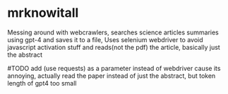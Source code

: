 # mrknowitall
Messing around with webcrawlers, searches science articles summaries using gpt-4 and saves it to a file, Uses selenium webdriver to avoid javascript activation stuff and reads(not the pdf) the article, 
basically just the abstract

#TODO
add (use requests) as a parameter instead of webdriver cause its annoying, actually read the paper instead of just the abstract, but token length of gpt4 too small

